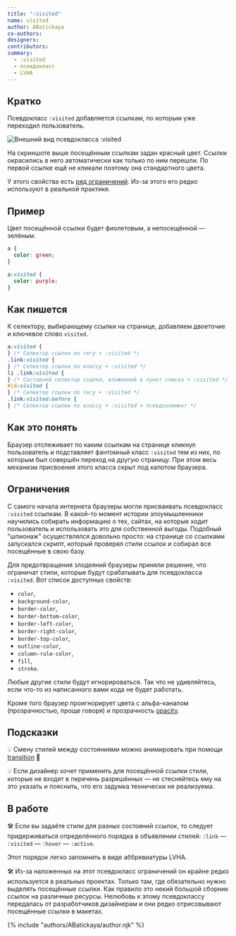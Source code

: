 ```yaml
---
title: ":visited"
name: visited
author: ABatickaya
co-authors:
designers:
contributors:
summary:
  - :visited
  - псевдокласс
  - LVHA
---
```


## Кратко

Псевдокласс `:visited` добавляется ссылкам, по которым уже переходил пользователь.

![Внешний вид псевдокласса :visited](/assets/images/posts/visited/visited.png)

На скриншоте выше посещённым ссылкам задан красный цвет. Ссылки окрасились в него автоматически как только по ним перешли. По первой ссылке ещё не кликали поэтому она стандартного цвета.

У этого свойства есть [ряд ограничений](#limits). Из-за этого его редко используют в реальной практике.

## Пример

Цвет посещённой ссылки будет фиолетовым, а непосещённой — зелёным.

```css
a {
  color: green;
}

a:visited {
  color: purple;
}
```

## Как пишется

К селектору, выбирающему ссылки на странице, добавляем двоеточие и ключевое слово `visited`.

```css
a:visited {
} /* Селектор ссылки по тегу + :visited */
.link:visited {
} /* Селектор ссылки по классу + :visited */
li .link:visited {
} /* Составной селектор ссылки, вложенной в пункт списка + :visited */
#id:visited {
} /* Селектор ссылки по тегу + :visited */
.link:visited:before {
} /* Селектор ссылки по классу + :visited + псевдоэлемент */
```

## Как это понять

Браузер отслеживает по каким ссылкам на странице кликнул пользователь и подставляет фантомный класс `:visited` тем из них, по которым был совершён переход на другую страницу. При этом весь механизм присвоения этого класса скрыт под капотом браузера.

<a name="limits"></a>

## Ограничения

С самого начала интернета браузеры могли присваивать псевдокласс `:visited` ссылкам. В какой-то момент истории злоумышленники научились собирать информацию о тех, сайтах, на которые ходит пользователь и использовать это для собственной выгоды. Подобный "шпионаж" осуществлялся довольно просто: на странице со ссылками запускался скрипт, который проверял стили ссылок и собирал все посещённые в свою базу.

Для предотвращения злодеяний браузеры приняли решение, что ограничат стили, которые будут срабатывать для псевдокласса `:visited`. Вот список доступных свойств:

- `color`,
- `background-color`,
- `border-color`,
- `border-bottom-color`,
- `border-left-color`,
- `border-right-color`,
- `border-top-color`,
- `outline-color`,
- `column-rule-color`,
- `fill`,
- `stroke`.

Любые другие стили будут игнорироваться. Так что не удивляйтесь, если что-то из написанного вами кода не будет работать.

Кроме того браузер проигнорирует цвета с альфа-каналом (прозрачностью, проще говоря) и прозрачность [opacity](/posts/css/doka/opacity/).

## Подсказки

💡 Смену стилей между состояниями можно анимировать при помощи [transition](/posts/css/doka/transition/) 🎉

💡 Если дизайнер хочет применить для посещённой ссылки стили, которые не входят в перечень разрешённых — не стесняйтесь ему на это указать и пояснить, что его задумка технически не реализуема.

## В работе

🛠 Если вы задаёте стили для разных состояний ссылок, то следует придерживаться определённого порядка в объявлении стилей: `:link` — `:visited` — `:hover` — `:active`.

Этот порядок легко запомнить в виде аббревиатуры LVHA.

🛠 Из-за наложенных на этот псевдокласс ограничений он крайне редко используется в реальных проектах. Только там, где обязательно нужно выделять посещённые ссылки. Как правило это некий большой сборник ссылок на различные ресурсы. Нелюбовь к этому псевдоклассу передалась от разработчиков дизайнерам и они редко отрисовывают посещённые ссылки в макетах.

{% include "authors/ABatickaya/author.njk" %}
